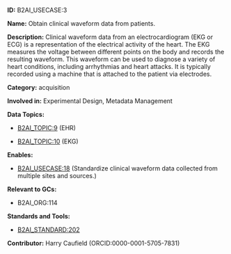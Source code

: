 **ID:** B2AI_USECASE:3

**Name:** Obtain clinical waveform data from patients.

**Description:** Clinical waveform data from an electrocardiogram (EKG or ECG) is a representation of the electrical activity of the heart. The EKG measures the voltage between different points on the body and records the resulting waveform. This waveform can be used to diagnose a variety of heart conditions, including arrhythmias and heart attacks. It is typically recorded using a machine that is attached to the patient via electrodes.

**Category:** acquisition

**Involved in:** Experimental Design, Metadata Management

**Data Topics:**

- [B2AI_TOPIC:9](../topics/EHR.markdown) (EHR)

- [B2AI_TOPIC:10](../topics/EKG.markdown) (EKG)

**Enables:**

- [B2AI_USECASE:18](../usecases/standardize-clinical-waveform-data-collected-from-multiple-sites-and-sources.markdown) (Standardize clinical waveform data collected from multiple sites and sources.)

**Relevant to GCs:**

- B2AI_ORG:114

**Standards and Tools:**

- [B2AI_STANDARD:202](https://b2ai.standards.synapse.org/Explore/Standard/DetailsPage?id=B2AI_STANDARD:202)

**Contributor:** Harry Caufield
 (ORCID:0000-0001-5705-7831)

